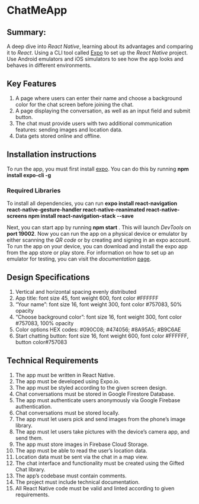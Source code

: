 # ChatMeApp

## Summary:
A deep dive into _React Native_, learning about its advantages and comparing it to _React_. 
Using a CLI tool called [Expo](https://expo.io/) to set up the _React Native_ project. 
Use Android emulators and iOS simulators to see how the app looks and behaves in different environments.

## Key Features
1. A page where users can enter their name and choose a background color for the chat screen before joining the chat.
2. A page displaying the conversation, as well as an input field and submit button.
3. The chat must provide users with two additional communication features: sending images and location data.
4. Data gets stored online and offline.

## Installation instructions

To run the app, you must first install [expo](https://expo.io/). You can do this by running **npm install expo-cli -g**

### Required Libraries

To install all dependencies, you can run **expo install react-navigation react-native-gesture-handler react-native-reanimated react-native-screens npm install react-navigation-stack --save**

Next, you can start app by running **npm start** . This will launch _DevTools_ on **port 19002**. 
Now you can run the app on a physical device or emulator by either scanning the _QR code_ or by creating and signing in an expo account. 
To run the app on your device, you can download and install the expo app from the app store or play store.
For information on how to set up an emulator for testing, you can visit the _documentation_ [page](https://docs.expo.io/versions/latest/workflow/android-studio-emulator/). 

## Design Specifications
 1. Vertical and horizontal spacing evenly distributed
 2. App title: font size 45, font weight 600, font color #FFFFFF
 3. “Your name”: font size 16, font weight 300, font color #757083, 50% opacity
 4. “Choose background color”: font size 16, font weight 300, font color #757083, 100% opacity
 5. Color options HEX codes: #090C08; #474056; #8A95A5; #B9C6AE
 6. Start chatting button: font size 16, font weight 600, font color #FFFFFF, button color#757083

 ## Technical Requirements
 1. The app must be written in React Native.
 2. The app must be developed using Expo.io.
 3. The app must be styled according to the given screen design.
 4. Chat conversations must be stored in Google Firestore Database.
 5. The app must authenticate users anonymously via Google Firebase authentication.
 6. Chat conversations must be stored locally.
 7. The app must let users pick and send images from the phone’s image library.
 8. The app must let users take pictures with the device’s camera app, and send them.
 9. The app must store images in Firebase Cloud Storage.
 10. The app must be able to read the user’s location data.
 11. Location data must be sent via the chat in a map view.
 12. The chat interface and functionality must be created using the Gifted Chat library.
 13. The app’s codebase must contain comments.
 14. The project must include technical documentation.
 15. All React Native code must be valid and linted according to given requirements.